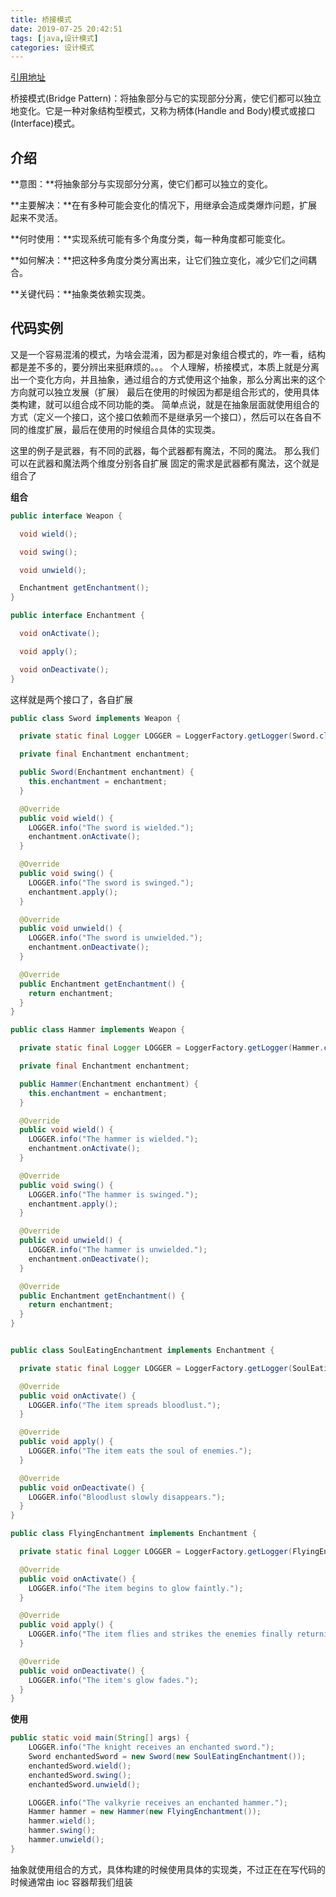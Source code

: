 ```yaml
---
title: 桥接模式
date: 2019-07-25 20:42:51
tags: [java,设计模式]
categories: 设计模式
---
```


[引用地址](https://github.com/iluwatar/java-design-patterns) 

桥接模式(Bridge Pattern)：将抽象部分与它的实现部分分离，使它们都可以独立地变化。它是一种对象结构型模式，又称为柄体(Handle and Body)模式或接口(Interface)模式。

## 介绍
**意图：**将抽象部分与实现部分分离，使它们都可以独立的变化。

**主要解决：**在有多种可能会变化的情况下，用继承会造成类爆炸问题，扩展起来不灵活。

**何时使用：**实现系统可能有多个角度分类，每一种角度都可能变化。

**如何解决：**把这种多角度分类分离出来，让它们独立变化，减少它们之间耦合。

**关键代码：**抽象类依赖实现类。

## 代码实例
又是一个容易混淆的模式，为啥会混淆，因为都是对象组合模式的，咋一看，结构都是差不多的，要分辨出来挺麻烦的。。。
个人理解，桥接模式，本质上就是分离出一个变化方向，并且抽象，通过组合的方式使用这个抽象，那么分离出来的这个方向就可以独立发展（扩展）
最后在使用的时候因为都是组合形式的，使用具体类构建，就可以组合成不同功能的类。
简单点说，就是在抽象层面就使用组合的方式（定义一个接口，这个接口依赖而不是继承另一个接口），然后可以在各自不同的维度扩展，最后在使用的时候组合具体的实现类。

这里的例子是武器，有不同的武器，每个武器都有魔法，不同的魔法。
那么我们可以在武器和魔法两个维度分别各自扩展
固定的需求是武器都有魔法，这个就是组合了

**组合**
```java
public interface Weapon {

  void wield();

  void swing();

  void unwield();

  Enchantment getEnchantment();
}

public interface Enchantment {

  void onActivate();

  void apply();

  void onDeactivate();
}
```

这样就是两个接口了，各自扩展
```java
public class Sword implements Weapon {

  private static final Logger LOGGER = LoggerFactory.getLogger(Sword.class);

  private final Enchantment enchantment;

  public Sword(Enchantment enchantment) {
    this.enchantment = enchantment;
  }

  @Override
  public void wield() {
    LOGGER.info("The sword is wielded.");
    enchantment.onActivate();
  }

  @Override
  public void swing() {
    LOGGER.info("The sword is swinged.");
    enchantment.apply();
  }

  @Override
  public void unwield() {
    LOGGER.info("The sword is unwielded.");
    enchantment.onDeactivate();
  }

  @Override
  public Enchantment getEnchantment() {
    return enchantment;
  }
}

public class Hammer implements Weapon {

  private static final Logger LOGGER = LoggerFactory.getLogger(Hammer.class);

  private final Enchantment enchantment;

  public Hammer(Enchantment enchantment) {
    this.enchantment = enchantment;
  }

  @Override
  public void wield() {
    LOGGER.info("The hammer is wielded.");
    enchantment.onActivate();
  }

  @Override
  public void swing() {
    LOGGER.info("The hammer is swinged.");
    enchantment.apply();
  }

  @Override
  public void unwield() {
    LOGGER.info("The hammer is unwielded.");
    enchantment.onDeactivate();
  }

  @Override
  public Enchantment getEnchantment() {
    return enchantment;
  }
}


public class SoulEatingEnchantment implements Enchantment {

  private static final Logger LOGGER = LoggerFactory.getLogger(SoulEatingEnchantment.class);

  @Override
  public void onActivate() {
    LOGGER.info("The item spreads bloodlust.");
  }

  @Override
  public void apply() {
    LOGGER.info("The item eats the soul of enemies.");
  }

  @Override
  public void onDeactivate() {
    LOGGER.info("Bloodlust slowly disappears.");
  }
}

public class FlyingEnchantment implements Enchantment {

  private static final Logger LOGGER = LoggerFactory.getLogger(FlyingEnchantment.class);

  @Override
  public void onActivate() {
    LOGGER.info("The item begins to glow faintly.");
  }

  @Override
  public void apply() {
    LOGGER.info("The item flies and strikes the enemies finally returning to owner's hand.");
  }

  @Override
  public void onDeactivate() {
    LOGGER.info("The item's glow fades.");
  }
}
```

**使用**
```java
public static void main(String[] args) {
    LOGGER.info("The knight receives an enchanted sword.");
    Sword enchantedSword = new Sword(new SoulEatingEnchantment());
    enchantedSword.wield();
    enchantedSword.swing();
    enchantedSword.unwield();

    LOGGER.info("The valkyrie receives an enchanted hammer.");
    Hammer hammer = new Hammer(new FlyingEnchantment());
    hammer.wield();
    hammer.swing();
    hammer.unwield();
}
```

抽象就使用组合的方式，具体构建的时候使用具体的实现类，不过正在在写代码的时候通常由 ioc 容器帮我们组装